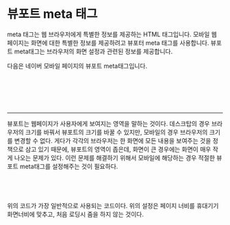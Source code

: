 # 뷰포트 meta 태그

meta 태그는 웹 브라우저에게 특별한 정보를 제공하는 HTML 태그입니다.
모바일 웹 페이지는 화면에 대한 특별한 정보를 제공하려고 뷰포터 meta 태그를 사용합니다.
뷰포트 meta태그는 브라우저의 화면 설정과 관련된 정보를 제공합니다.

다음은 네이버 모바일 페이지의 뷰포트 meta태그입니다.

<pre>
<code>

<meta name="viewport" content="width=device-width, initial-scale=1.0, maximum-scale=1.0, minimum-scale=1.0, user-scalable=no, target-densitydpi=medium-dpi" />

</code>
</pre>

---

뷰포트는 웹페이지가 사용자에게 보여지는 영역을 말하는 것이다. 데스크탑의 경우 브라우저의 크기를 바꿔서 뷰포트의 크기를 바꿀 수 있지만, 모바일의 경우 브라우저의 크기를 변경할 수 없다. 게다가 각각의 브라우저는 한 화면에 모든 내용을 보여주는 것을 정책으로 삼고 있기 때문에, 뷰포트의 영역이 좁은데, 화면이 큰 경우에는 화면이 매우 작게 나오는 문제가 있다.
이런 문제를 해결하기 위해서 모바일에 해당하는 경우 적절한 뷰포트 meta태그를 설정해주는 것이 필요하다.

<pre>
<code>
<meta name="viewport" content="width=device-width, initial-scale=1.0">
</code>
</pre>

위의 코드가 가장 일반적으로 사용되는 코드이다. 위의 설정은 페이지 너비를 휴대기기 화면너비에 맞추고, 처음 로딩시 줌을 하지 않는 것이다.
